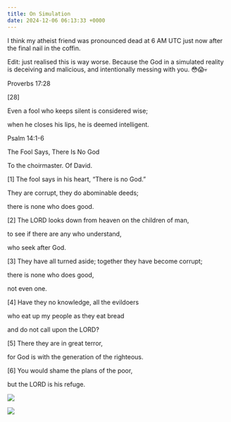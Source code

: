```yaml
---
title: On Simulation
date: 2024-12-06 06:13:33 +0000
---
```


I think my atheist friend was pronounced dead at 6 AM UTC just now after the final nail in the coffin.

Edit: just realised this is way worse. Because the God in a simulated reality is deceiving and malicious, and intentionally messing with you. 😳😱💀

Proverbs 17:28

[28]

Even a fool who keeps silent is considered wise;

when he closes his lips, he is deemed intelligent.

Psalm 14:1-6

The Fool Says, There Is No God

To the choirmaster. Of David.

[1] The fool says in his heart, “There is no God.”

They are corrupt, they do abominable deeds;

there is none who does good.

[2] The LORD looks down from heaven on the children of man,

to see if there are any who understand,

who seek after God.

[3] They have all turned aside; together they have become corrupt;

there is none who does good,

not even one.

[4] Have they no knowledge, all the evildoers

who eat up my people as they eat bread

and do not call upon the LORD?

[5] There they are in great terror,

for God is with the generation of the righteous.

[6] You would shame the plans of the poor,

but the LORD is his refuge.

![](/a5a69209eda602e1eb81063f0c8fadcb.jpeg)

![](/4615d1156a238bbc7af5f7e52c117933.png)